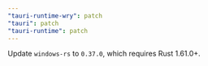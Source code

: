 ```yaml
---
"tauri-runtime-wry": patch
"tauri": patch
"tauri-runtime": patch
---
```


Update `windows-rs` to `0.37.0`, which requires Rust 1.61.0+.
